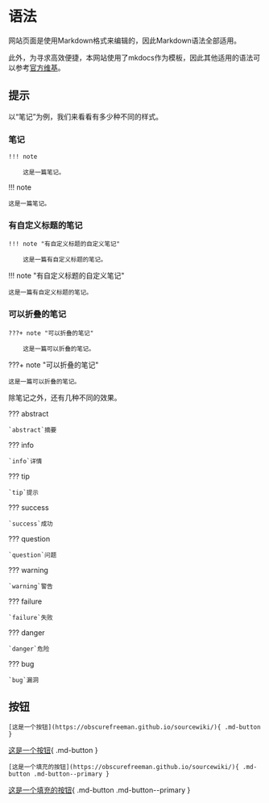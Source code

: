 # 语法

网站页面是使用Markdown格式来编辑的，因此Markdown语法全部适用。

此外，为寻求高效便捷，本网站使用了mkdocs作为模板，因此其他适用的语法可以参考[官方维基](https://squidfunk.github.io/mkdocs-material/)。

## 提示

以“笔记”为例，我们来看看有多少种不同的样式。

### 笔记

```
!!! note

    这是一篇笔记。
```

!!! note

    这是一篇笔记。

### 有自定义标题的笔记

```
!!! note "有自定义标题的自定义笔记"

    这是一篇有自定义标题的笔记。
```

!!! note "有自定义标题的自定义笔记"

    这是一篇有自定义标题的笔记。

### 可以折叠的笔记

```
???+ note "可以折叠的笔记"

    这是一篇可以折叠的笔记。
```

???+ note "可以折叠的笔记"

    这是一篇可以折叠的笔记。

除笔记之外，还有几种不同的效果。

??? abstract

    `abstract`摘要
??? info

    `info`详情
??? tip

    `tip`提示
??? success

    `success`成功
??? question

    `question`问题
??? warning

    `warning`警告
??? failure

    `failure`失败
??? danger

    `danger`危险
??? bug

    `bug`漏洞

## 按钮

```
[这是一个按钮](https://obscurefreeman.github.io/sourcewiki/){ .md-button }
```

[这是一个按钮](https://obscurefreeman.github.io/sourcewiki/){ .md-button }

```
[这是一个填充的按钮](https://obscurefreeman.github.io/sourcewiki/){ .md-button .md-button--primary }
```

[这是一个填充的按钮](https://obscurefreeman.github.io/sourcewiki/){ .md-button .md-button--primary }

